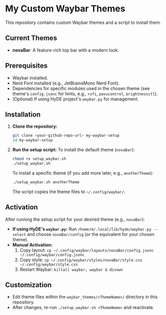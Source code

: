 # My Custom Waybar Themes

This repository contains custom Waybar themes and a script to install them.

## Current Themes

*   **novaBar**: A feature-rich top bar with a modern look.

## Prerequisites

*   Waybar installed.
*   Nerd Font installed (e.g., JetBrainsMono Nerd Font).
*   Dependencies for specific modules used in the chosen theme (see theme's `config.jsonc` for hints, e.g., `rofi`, `pavucontrol`, `brightnessctl`).
*   (Optional) If using HyDE project's `waybar.py` for management.

## Installation

1.  **Clone the repository:**
    ```bash
    git clone <your-github-repo-url> my-waybar-setup
    cd my-waybar-setup
    ```

2.  **Run the setup script:**
    To install the default theme (`novaBar`):
    ```bash
    chmod +x setup_waybar.sh
    ./setup_waybar.sh
    ```
    To install a specific theme (if you add more later, e.g., `anotherTheme`):
    ```bash
    ./setup_waybar.sh anotherTheme
    ```
    The script copies the theme files to `~/.config/waybar/`.

## Activation

After running the setup script for your desired theme (e.g., `novaBar`):

*   **If using HyDE's `waybar.py`:**
    Run `/home/m/.local/lib/hyde/waybar.py --select` and choose `novaBar/config` (or the equivalent for your chosen theme).
*   **Manual Activation:**
    1.  Copy layout: `cp ~/.config/waybar/layouts/novaBar/config.jsonc ~/.config/waybar/config.jsonc`
    2.  Copy style: `cp ~/.config/waybar/styles/novaBar/style.css ~/.config/waybar/style.css`
    3.  Restart Waybar: `killall waybar; waybar & disown`

## Customization

*   Edit theme files within the `waybar_themes/<ThemeName>/` directory in this repository.
*   After changes, re-run `./setup_waybar.sh <ThemeName>` and reactivate.